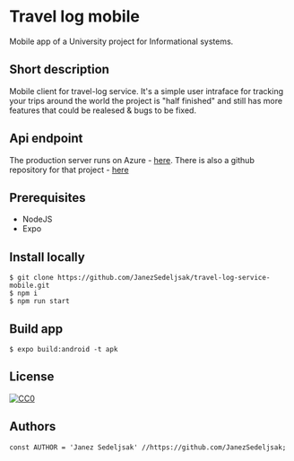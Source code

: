 # Travel log mobile
Mobile app of a University project for Informational systems.

## Short description
Mobile client for travel-log service. It's a simple user intraface for tracking your trips around the world
the project is "half finished" and still has more features that could be realesed & bugs to be fixed.

## Api endpoint
The production server runs on Azure - [here](https://travel-log.azurewebsites.net).
There is also a github repository for that project - [here](https://github.com/JanezSedeljsak/travel-log-service)

## Prerequisites
* NodeJS
* Expo

## Install locally
```terminal
$ git clone https://github.com/JanezSedeljsak/travel-log-service-mobile.git
$ npm i
$ npm run start
```

## Build app
```terminal
$ expo build:android -t apk
```

## License

[![CC0](https://licensebuttons.net/p/zero/1.0/88x31.png)](https://creativecommons.org/publicdomain/zero/1.0/)

## Authors

```JS
const AUTHOR = 'Janez Sedeljsak' //https://github.com/JanezSedeljsak;
```
